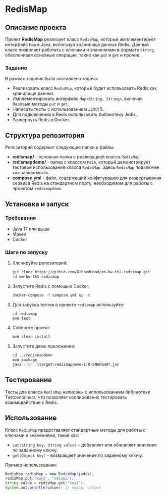 # RedisMap

## Описание проекта

Проект **RedisMap** реализует класс `RedisMap`, который имплементирует интерфейс `Map` в Java, используя хранилище данных Redis. Данный класс позволяет работать с ключами и значениями в формате `String`, обеспечивая основные операции, такие как `put` и `get` и прочие.

### Задание

В рамках задания была поставлена задача:
- Реализовать класс `RedisMap`, который будет использовать Redis как хранилище данных.
- Имплементировать интерфейс `Map<String, String>`, включая базовые методы `put` и `get`.
- Написать тесты с использованием JUnit 5.
- Для подключения к Redis использовать библиотеку Jedis.
- Развернуть Redis в Docker.

## Структура репозитория

Репозиторий содержит следующие папки и файлы:

- **redismap/** - основная папка с реализацией класса `RedisMap`.
- **redismapdemo/** - папка с классом `Main`, который демонстрирует тестовое использование класса `RedisMap`. Здесь `RedisMap` подключен как зависимость.
- **compose.yml** - файл, содержащий конфигурацию для развертывания сервиса Redis на стандартном порту, необходимом для работы с проектом `redismapdemo`.

## Установка и запуск

### Требования

- Java 17 или выше
- Maven
- Docker

### Шаги по запуску

1. Клонируйте репозиторий:

   ```bash
   git clone https://github.com/GibbedHead/em-hw-th1-redismap.git
   cd em-hw-th1-redismap
   ```

2. Запустите Redis с помощью Docker:

   ```bash
   docker-compose -f compose.yml up -d
   ```
3. Для запуска тестов в проекте `redismap` используйте:

   ```bash
   cd redismap
   mvn test
   ```
   
4. Соберите проект:

   ```bash
   mvn clean install
   ```

5. Запустите демо приложение:

   ```bash
   cd ../redismapdemo
   mvn package
   java -jar .\target\redismapdemo-1.0-SNAPSHOT.jar
   ```

## Тестирование

Тесты для класса `RedisMap` написаны с использованием библиотеки Testcontainers, что позволяет изолированно тестировать взаимодействие с Redis.

## Использование

Класс `RedisMap` предоставляет стандартные методы для работы с ключами и значениями, такие как:

- `put(String key, String value)` - добавляет или обновляет значение по заданному ключу.
- `get(Object key)` - возвращает значение по заданному ключу.

Пример использования:

```java
RedisMap redisMap = new RedisMap(jedis);
redisMap.put("key1", "value1");
String value = redisMap.get("key1");
System.out.println(value); // вывод: value1
```